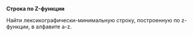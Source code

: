 **Строка по Z-функции**

Найти лексикографически-минимальную строку, построенную по z-функции, в алфавите a-z.